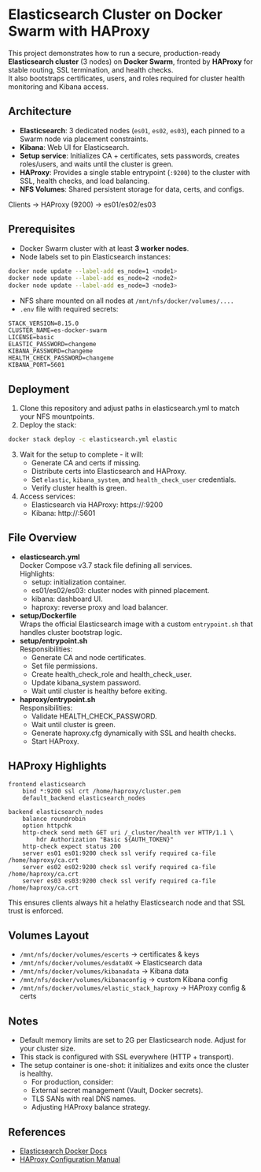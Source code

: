 # Elasticsearch Cluster on Docker Swarm with HAProxy
This project demonstrates how to run a secure, production-ready **Elasticsearch cluster** (3 nodes) on **Docker Swarm**, fronted by **HAProxy** for stable routing, SSL termination, and health checks.  
It also bootstraps certificates, users, and roles required for cluster health monitoring and Kibana access.

## Architecture
- **Elasticsearch**: 3 dedicated nodes (`es01`, `es02`, `es03`), each pinned to a Swarm node via placement constraints.
- **Kibana**: Web UI for Elasticsearch.
- **Setup service**: Initializes CA + certificates, sets passwords, creates roles/users, and waits until the cluster is green.
- **HAProxy**: Provides a single stable entrypoint (`:9200`) to the cluster with SSL, health checks, and load balancing.
- **NFS Volumes**: Shared persistent storage for data, certs, and configs.

Clients → HAProxy (9200) → es01/es02/es03

## Prerequisites
- Docker Swarm cluster with at least **3 worker nodes**.
- Node labels set to pin Elasticsearch instances:

```bash
docker node update --label-add es_node=1 <node1>
docker node update --label-add es_node=2 <node2>
docker node update --label-add es_node=3 <node3>
```

* NFS share mounted on all nodes at `/mnt/nfs/docker/volumes/....`
* `.env` file with required secrets:

```
STACK_VERSION=8.15.0
CLUSTER_NAME=es-docker-swarm
LICENSE=basic
ELASTIC_PASSWORD=changeme
KIBANA_PASSWORD=changeme
HEALTH_CHECK_PASSWORD=changeme
KIBANA_PORT=5601
```

## Deployment
1. Clone this repository and adjust paths in elasticsearch.yml to match your NFS mountpoints.
2. Deploy the stack:
```bash
docker stack deploy -c elasticsearch.yml elastic
```
3. Wait for the setup to complete - it will:
    * Generate CA and certs if missing.
    * Distribute certs into Elasticsearch and HAProxy.
    * Set `elastic`, `kibana_system`, and `health_check_user` credentials.
    * Verify cluster health is green.
4. Access services:
    * Elasticsearch via HAProxy: https://<any-node>:9200    
    * Kibana: http://<any-node>:5601

## File Overview
* **elasticsearch.yml** \
    Docker Compose v3.7 stack file defining all services. \
    Highlights:
    * setup: initialization container.
    * es01/es02/es03: cluster nodes with pinned placement.
    * kibana: dashboard UI.
    * haproxy: reverse proxy and load balancer.
* **setup/Dockerfile** \
    Wraps the official Elasticsearch image with a custom `entrypoint.sh` that handles cluster bootstrap logic.
* **setup/entrypoint.sh** \
    Responsibilities:
    * Generate CA and node certificates.
    * Set file permissions.
    * Create health_check_role and health_check_user.
    * Update kibana_system password.
    * Wait until cluster is healthy before exiting.
* **haproxy/entrypoint.sh** \
  Responsibilities:
    * Validate HEALTH_CHECK_PASSWORD.
    * Wait until cluster is green.
    * Generate haproxy.cfg dynamically with SSL and health checks.
    * Start HAProxy.

## HAProxy Highlights
```
frontend elasticsearch
    bind *:9200 ssl crt /home/haproxy/cluster.pem
    default_backend elasticsearch_nodes

backend elasticsearch_nodes
    balance roundrobin
    option httpchk
    http-check send meth GET uri /_cluster/health ver HTTP/1.1 \
        hdr Authorization "Basic ${AUTH_TOKEN}"
    http-check expect status 200
    server es01 es01:9200 check ssl verify required ca-file /home/haproxy/ca.crt
    server es02 es02:9200 check ssl verify required ca-file /home/haproxy/ca.crt
    server es03 es03:9200 check ssl verify required ca-file /home/haproxy/ca.crt
```
This ensures clients always hit a helathy Elasticsearch node and that SSL trust is enforced.
## Volumes Layout
* `/mnt/nfs/docker/volumes/escerts` → certificates & keys
* `/mnt/nfs/docker/volumes/esdata0X` → Elasticsearch data
* `/mnt/nfs/docker/volumes/kibanadata` → Kibana data
* `/mnt/nfs/docker/volumes/kibanaconfig` → custom Kibana config
* `/mnt/nfs/docker/volumes/elastic_stack_haproxy` → HAProxy config & certs
## Notes
* Default memory limits are set to 2G per Elasticsearch node. Adjust for your cluster size.
* This stack is configured with SSL everywhere (HTTP + transport).
* The setup container is one-shot: it initializes and exits once the cluster is healthy.
    * For production, consider:
    * External secret management (Vault, Docker secrets).
    * TLS SANs with real DNS names.
    * Adjusting HAProxy balance strategy.
## References
* [Elasticsearch Docker Docs](https://www.elastic.co/docs/deploy-manage/deploy/self-managed/install-elasticsearch-with-docker)
* [HAProxy Configuration Manual](https://www.haproxy.com/documentation/haproxy-configuration-manual/latest/)